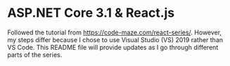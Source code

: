 ASP.NET Core 3.1 & React.js
===========

Followed the tutorial from https://code-maze.com/react-series/. However, my steps differ because I chose to use Visual Studio (VS) 2019 rather
than VS Code. This README file will provide updates as I go through different parts of the series.
